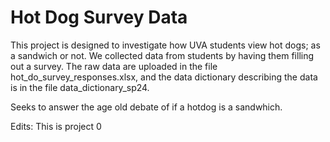 # Hot Dog Survey Data

This project is designed to investigate how UVA students view hot dogs; as a sandwich or not. We collected data from students by having them filling out a survey. The raw data are uploaded in the file hot_do_survey_responses.xlsx, and the data dictionary describing the data is in the file data_dictionary_sp24. 

Seeks to answer the age old debate of if a hotdog is a sandwhich.

Edits: This is project 0
